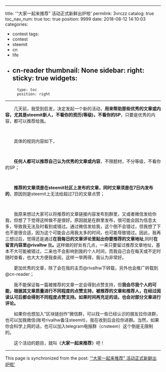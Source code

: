 
---
title: '“大家一起来推荐” 活动正式新鲜出炉啦'
permlink: 3vrczz
catalog: true
toc_nav_num: true
toc: true
position: 9999
date: 2018-08-12 14:10:03
categories:
- contest
tags:
- contest
- steemit
- cn
- life
- cn-reader
thumbnail: None
sidebar:
    right:
        sticky: true
widgets:
    -
        type: toc
        position: right
---


<html>
<p>　　几天前，我受到启发，决定发起一个新的活动，<strong>用来帮助那些优秀的文章或内容，尤其是steemit新人，不看你的资历(等级)，不看你的SP</strong>，只要是优秀的内容，都可以推荐给我。</p>
<p><br></p>
<p>　　具体的规则内容如下，</p>
<p><br></p>
<p>　　<strong>任何人都可以推荐自己认为优秀的文章或内容</strong>，不限题材，不分等级，不看你的SP；</p>
<p><br></p>
<p>　　<strong>推荐的文章须是在steemit社区上发布的文章，同时文章须是在7日内发布的</strong>，原因则是steemit上无法给超过7日的文章点赞；</p>
<p><br></p>
<p>　　我原来想过大家可以将推荐的文章链接内容发布到群里，又或者微信发给你我，但想了下觉得这样做不是很好。原因就是在群里发布，很可能会因为信息太多，导致我无法及时看到或错过。通过微信发给我，这个倒不会错过，但我想了下也不是很合适，因为这个可能会占用我太多的时间，也可能导致错过。因此，我再三想过后，觉得还是通过<strong>在我每日的文章评论里贴出你要推荐的文章地址</strong>,同时<strong>在留言内容里@rivalhw </strong>我<strong>。</strong>这样做的好处有几点，一来只要留过推荐文章地址，基本不大可能被错过，二来也不会影响到我的个人时间，而我自己会在每天或不定时随时查看，也大大方便我查阅，这样一举两得，我认为非常好。</p>
<p>　　更加优秀的文章，除了会在我的主页@rivalhw下转载，另外也会推广转载到@cn-reader；</p>
<p>　　我不能保证每一篇被推荐的文章一定会得到点赞支持，但<strong>我会尽我个人的可能，根据其文章质量进行不同程度的点赞支持，被推荐的文章和推荐人，在经过阅读认可后都会得到不同程度点赞支持。如果时间再充足的话，也会对部分文章进行评论。</strong></p>
<p>　　如果你也想加入“区块链创作”微信群，可以找一些已经认识的朋友拉你进群，也可以加我微信(账号rivalhw备注steemit)，我在收到后会拉你进群。当然，如果你会科学上网的话，也可以加入telegram电报群（cnsteem）这个倒是无限制的。</p>
<p>　　这个活动的题目，就叫《<strong>大家一起来推荐</strong>》吧！　　</p>
</html>

- - -

This page is synchronized from the post: ['“大家一起来推荐” 活动正式新鲜出炉啦'](https://steemit.com/@rivalhw/3vrczz)
